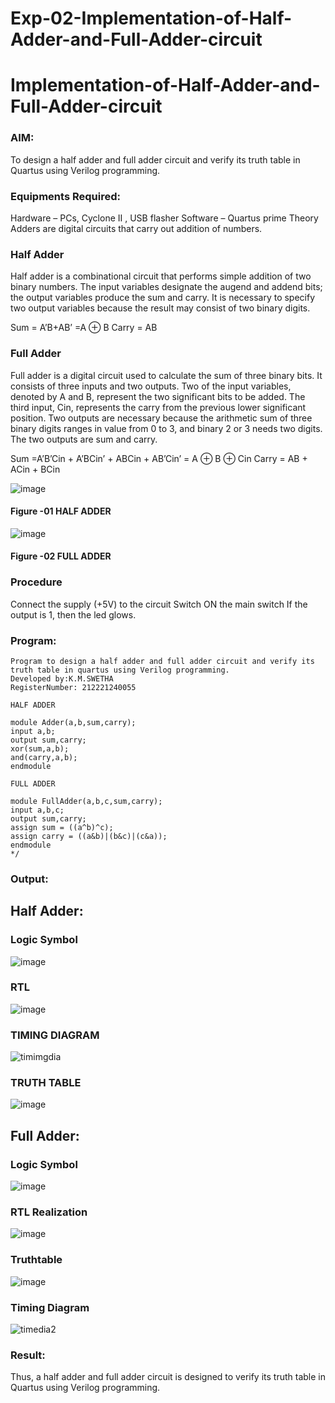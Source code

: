 # Exp-02-Implementation-of-Half-Adder-and-Full-Adder-circuit

# Implementation-of-Half-Adder-and-Full-Adder-circuit
### AIM:
To design a half adder and full adder circuit and verify its truth table in Quartus using Verilog programming.

### Equipments Required:
Hardware – PCs, Cyclone II , USB flasher
Software – Quartus prime
Theory
Adders are digital circuits that carry out addition of numbers.

### Half Adder
Half adder is a combinational circuit that performs simple addition of two binary numbers. The input variables designate the augend and addend bits; the output variables produce the sum and carry. It is necessary to specify two output variables because the result may consist of two binary digits.

Sum = A’B+AB’ =A ⊕ B Carry = AB

### Full Adder
Full adder is a digital circuit used to calculate the sum of three binary bits. It consists of three inputs and two outputs. Two of the input variables, denoted by A and B, represent the two significant bits to be added. The third input, Cin, represents the carry from the previous lower significant position. Two outputs are necessary because the arithmetic sum of three binary digits ranges in value from 0 to 3, and binary 2 or 3 needs two digits. The two outputs are sum and carry.

Sum =A’B’Cin + A’BCin’ + ABCin + AB’Cin’ = A ⊕ B ⊕ Cin Carry = AB + ACin + BCin

 ![image](https://user-images.githubusercontent.com/36288975/163552156-a13e5a56-c638-4110-97d9-8896907c8d25.png)

#### Figure -01 HALF ADDER 


![image](https://user-images.githubusercontent.com/36288975/163552057-b3547877-6d07-45b4-b7e0-bcfebfad9e1d.png)

#### Figure -02 FULL ADDER 

### Procedure

Connect the supply (+5V) to the circuit
Switch ON the main switch
If the output is 1, then the led glows.
### Program:
```*
Program to design a half adder and full adder circuit and verify its truth table in quartus using Verilog programming.
Developed by:K.M.SWETHA
RegisterNumber: 212221240055

HALF ADDER

module Adder(a,b,sum,carry);
input a,b;
output sum,carry;
xor(sum,a,b);
and(carry,a,b);
endmodule

FULL ADDER

module FullAdder(a,b,c,sum,carry);
input a,b,c;
output sum,carry;
assign sum = ((a^b)^c);
assign carry = ((a&b)|(b&c)|(c&a));
endmodule
*/
```

### Output:
## Half Adder:
### Logic Symbol
![image](https://user-images.githubusercontent.com/94228215/165551860-c674a011-695f-4813-a026-10c47acbdb91.png)

### RTL
![image](https://user-images.githubusercontent.com/94228215/165551922-31c2d38e-8674-4b07-8b2a-68771b6dd16f.png)



### TIMING DIAGRAM
![timimgdia](https://user-images.githubusercontent.com/94228215/166900724-3915df36-5da0-44e7-bf11-57a9a3a87a7c.jpeg)




### TRUTH TABLE 
![image](https://user-images.githubusercontent.com/94228215/165551985-b0b4faae-f7da-4c2f-9dde-d320766088c7.png)

## Full Adder:
### Logic Symbol
![image](https://user-images.githubusercontent.com/94228215/165554067-9cf49122-9d0a-41bc-bf9d-b7cec9fe9cc7.png)


### RTL Realization
![image](https://user-images.githubusercontent.com/94228215/165554141-2d5fbd37-5687-4867-8d17-46ef49c2ee73.png)


### Truthtable
![image](https://user-images.githubusercontent.com/94228215/165554199-60547f18-7a93-4eb8-8358-ca3d34b59824.png)


### Timing Diagram
![timedia2](https://user-images.githubusercontent.com/94228215/166900780-18bbb14e-8590-4642-9ee4-ec9a495839db.jpeg)




### Result:
Thus, a half adder and full adder circuit is designed to verify its truth table in Quartus using Verilog programming.
